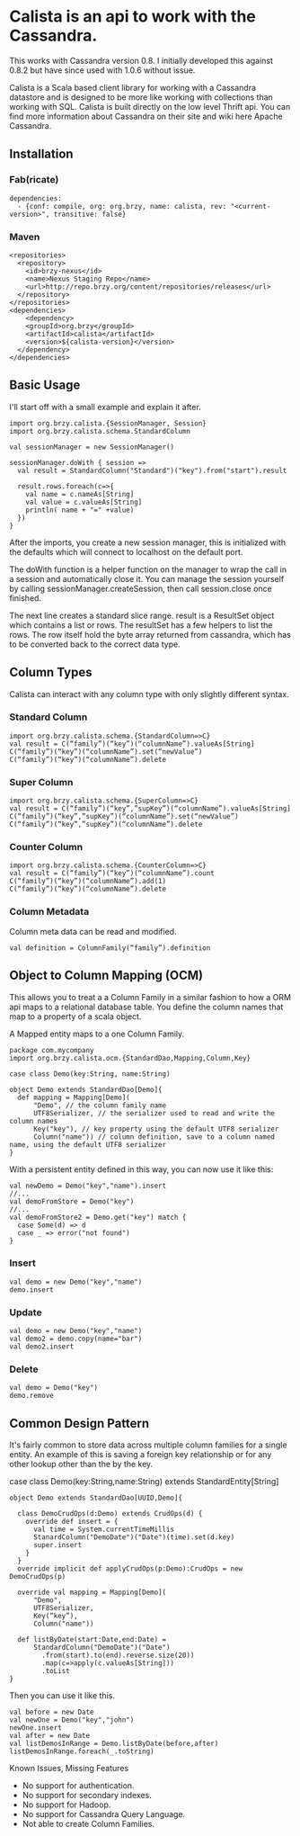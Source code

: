 # Calista is an api to work with the Cassandra.

This works with Cassandra version 0.8. I initially developed this against 0.8.2 but have since
 used with 1.0.6 without issue.

Calista is a Scala based client library for working with a Cassandra datastore and is
designed to be more like working with collections than working with SQL. Calista is built
directly on the low level Thrift api. You can find more information about Cassandra on their
site and wiki here Apache Cassandra.

## Installation

### Fab(ricate)

    dependencies:
      - {conf: compile, org: org.brzy, name: calista, rev: "<current-version>", transitive: false}

### Maven

    <repositories>
      <repository>
        <id>brzy-nexus</id>
        <name>Nexus Staging Repo</name>
        <url>http://repo.brzy.org/content/repositories/releases</url>
      </repository>
    </repositories>
    <dependencies>
        <dependency>
        <groupId>org.brzy</groupId>
        <artifactId>calista</artifactId>
        <version>${calista-version}</version>
      </dependency>
    </dependencies>

## Basic Usage

I'll start off with a small example and explain it after.

    import org.brzy.calista.{SessionManager, Session}
    import org.brzy.calista.schema.StandardColumn

    val sessionManager = new SessionManager()

    sessionManager.doWith { session =>
      val result = StandardColumn("Standard")("key").from("start").result

      result.rows.foreach(c=>{
        val name = c.nameAs[String]
        val value = c.valueAs[String]
        println( name + "=" +value)
      })
    }

After the imports, you create a new session manager, this is initialized with the defaults
which will connect to localhost on the default port.

The doWith function is a helper function on the manager to wrap the call in a session and
automatically close it. You can manage the session yourself by calling
sessionManager.createSession, then call session.close once finished.

The next line creates a standard slice range.
result is a ResultSet object which contains a list or rows. The resultSet has a few helpers to
list the rows. The row itself hold the byte array returned from cassandra, which has to be
converted back to the correct data type.

## Column Types
Calista can interact with any column type with only slightly different syntax.

### Standard Column

    import org.brzy.calista.schema.{StandardColumn=>C}
    val result = C(“family”)(“key”)(“columnName”).valueAs[String]
    C(“family”)(“key”)(“columnName”).set(“newValue”)
    C(“family”)(“key”)(“columnName”).delete

### Super Column

    import org.brzy.calista.schema.{SuperColumn=>C}
    val result = C(“family”)(“key”,”supKey”)(“columnName”).valueAs[String]
    C(“family”)(“key”,”supKey”)(“columnName”).set(“newValue”)
    C(“family”)(“key”,”supKey”)(“columnName”).delete

### Counter Column

    import org.brzy.calista.schema.{CounterColumn=>C}
    val result = C(“family”)(“key”)(“columnName”).count
    C(“family”)(“key”)(“columnName”).add(1)
    C(“family”)(“key”)(“columnName”).delete

### Column Metadata
Column meta data can be read and modified.

    val definition = ColumnFamily(“family”).definition


## Object to Column Mapping (OCM)

This allows you to treat a a Column Family in a similar fashion to how a ORM api maps to a
relational database table. You define the column names that map to a property of a scala object.

A Mapped entity maps to a one Column Family.

    package com.mycompany
    import org.brzy.calista.ocm.{StandardDao,Mapping,Column,Key}

    case class Demo(key:String, name:String)

    object Demo extends StandardDao[Demo]{
      def mapping = Mapping[Demo](
          "Demo", // the column family name
          UTF8Serializer, // the serializer used to read and write the column names
          Key("key"), // key property using the default UTF8 serializer
          Column("name")) // column definition, save to a column named name, using the default UTF8 serializer
    }

With a persistent entity defined in this way, you can now use it like this:

    val newDemo = Demo("key","name").insert
    //...
    val demoFromStore = Demo("key")
    //...
    val demoFromStore2 = Demo.get("key") match {
      case Some(d) => d
      case _ => error("not found")
    }

### Insert

    val demo = new Demo("key","name")
    demo.insert

### Update

    val demo = new Demo("key","name")
    val demo2 = demo.copy(name="bar")
    val demo2.insert

### Delete

    val demo = Demo("key")
    demo.remove

## Common Design Pattern

It's fairly common to store data across multiple column families for a single entity. An
example of this is saving a foreign key relationship or for any other lookup other than the by the key.

case class Demo(key:String,name:String) extends StandardEntity[String]

    object Demo extends StandardDao[UUID,Demo]{

      class DemoCrudOps(d:Demo) extends CrudOps(d) {
        override def insert = {
          val time = System.currentTimeMillis
          StanardColumn("DemoDate")("Date")(time).set(d.key)
          super.insert
        }
      }
      override implicit def applyCrudOps(p:Demo):CrudOps = new DemoCrudOps(p)

      override val mapping = Mapping[Demo](
          "Demo",
          UTF8Serializer,
          Key(“key”),
          Column("name"))

      def listByDate(start:Date,end:Date) =
          StandardColumn("DemoDate")("Date")
            .from(start).to(end).reverse.size(20))
            .map(c=>apply(c.valueAs[String]))
            .toList
    }

Then you can use it like this.

    val before = new Date
    val newOne = Demo("key","john")
    newOne.insert
    val after = new Date
    val listDemosInRange = Demo.listByDate(before,after)
    listDemosInRange.foreach(_.toString)

Known Issues, Missing Features

 * No support for authentication.
 * No support for secondary indexes.
 * No support for Hadoop.
 * No support for Cassandra Query Language.
 * Not able to create Column Families.

